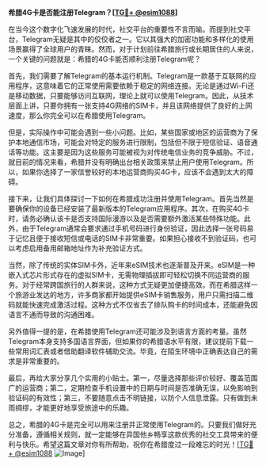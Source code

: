 **希腊4G卡是否能注册Telegram？[[TG💪+ @esim1088](https://t.me/s/esim1088)]**

在当今这个数字化飞速发展的时代，社交平台的重要性不言而喻。而提到社交平台，Telegram无疑是其中的佼佼者之一。它以其强大的加密功能和多样化的使用场景赢得了全球用户的青睐。然而，对于计划前往希腊旅行或长期居住的人来说，一个关键的问题就是：希腊的4G卡能否顺利注册Telegram呢？

首先，我们需要了解Telegram的基本运行机制。Telegram是一款基于互联网的应用程序，这意味着它的正常使用需要依赖于稳定的网络连接。无论是通过Wi-Fi还是移动数据，只要能够访问互联网，理论上就可以使用Telegram。因此，从技术层面上讲，只要你拥有一张支持4G网络的SIM卡，并且该网络提供了良好的上网速度，那么你完全可以在希腊使用Telegram。

但是，实际操作中可能会遇到一些小问题。比如，某些国家或地区的运营商为了保护本地通信市场，可能会对特定的服务进行限制，包括但不限于短信验证、语音通话等功能。这主要是因为这些服务可能被视为对传统电信业务的竞争威胁。不过，就目前的情况来看，希腊并没有明确出台相关政策来禁止用户使用Telegram。所以，如果你选择了一家信誉较好的本地运营商购买4G卡，应该不会遇到太大的障碍。

接下来，让我们具体探讨一下如何在希腊成功注册并使用Telegram。首先当然是要确保你的设备已经安装了最新版本的Telegram应用程序。其次，在购买4G卡时，请务必确认该卡是否支持国际漫游以及是否需要额外激活某些特殊功能。此外，由于Telegram通常会要求通过手机号码进行身份验证，因此选择一张号码易于记忆且便于接收短信或电话的SIM卡非常重要。如果担心接收不到验证码，也可以考虑启用备用邮箱地址作为补充验证方式。

当然，除了传统的实体SIM卡外，近年来eSIM技术也逐渐普及开来。eSIM是一种嵌入式芯片形式存在的虚拟SIM卡，无需物理插拔即可轻松切换不同运营商的服务。对于经常跨国旅行的人群来说，这种方式无疑更加便捷高效。而在希腊这样一个旅游业发达的地方，许多商家都开始提供eSIM卡销售服务，用户只需扫描二维码就能快速完成激活过程。这种方式不仅省去了排队购卡的时间成本，还能避免因语言不通而导致的沟通困难。

另外值得一提的是，在希腊使用Telegram还可能涉及到语言方面的考量。虽然Telegram本身支持多国语言界面，但如果你的希腊语水平有限，建议提前下载一些常用词汇表或者借助翻译软件辅助交流。毕竟，在陌生环境中正确表达自己的需求是非常重要的。

最后，再给大家分享几个实用的小贴士。第一，尽量选择那些评价较好、覆盖范围广的运营商；第二，定期检查手机设置中的日期与时间是否准确无误，以免影响到验证码的有效性；第三，不要随意点击不明链接，以防个人信息泄露。只有做到未雨绸缪，才能更好地享受旅途中的乐趣。

总之，希腊的4G卡是完全可以用来注册并正常使用Telegram的。只要我们做好充分准备，遵循相关规则，就一定能够在异国他乡畅享这款优秀的社交工具带来的便利与快乐。希望这篇文章对你有所帮助，祝你在希腊度过一段难忘的时光！[[TG💪+ @esim1088](https://t.me/s/esim1088) ![Image](https://i.postimg.cc/4NQfJmqS/Snipaste-2025-05-13-00-14-12.png)]